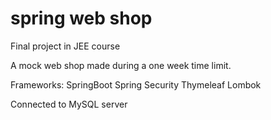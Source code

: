 # spring web shop
 Final project in JEE course

A mock web shop made during a one week time limit.

Frameworks:
SpringBoot
Spring Security
Thymeleaf
Lombok

Connected to MySQL server
